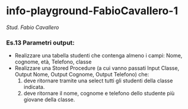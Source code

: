 # info-playground-FabioCavallero-1

_Stud. Fabio Cavallero_

### Es.13 Parametri output:

- Realizzare una tabella studenti che contenga almeno i campi: Nome, cognome, età, Telefono, classe
- Realizzare una Stored Procedure (a cui vanno passati Input Classe, Output Nome, Output Cognome, Output Telefono) che:
	1. deve ritornare tramite una select tutti gli studenti della classe indicata.
	2. deve ritornare il nome, cognome e telefono dello studente più giovane della classe.
